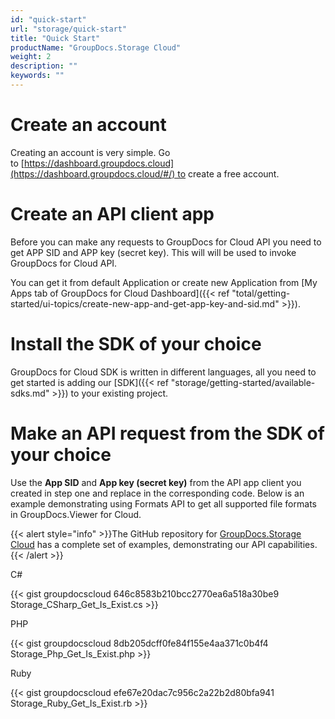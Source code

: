 ```yaml
---
id: "quick-start"
url: "storage/quick-start"
title: "Quick Start"
productName: "GroupDocs.Storage Cloud"
weight: 2
description: ""
keywords: ""
---
```







# Create an account #

Creating an account is very simple. Go to [https://dashboard.groupdocs.cloud](https://dashboard.groupdocs.cloud/#/) to create a free account. 

# Create an API client app #

Before you can make any requests to GroupDocs for Cloud API you need to get APP SID and APP key (secret key). This will will be used to invoke GroupDocs for Cloud API. 

You can get it from default Application or create new Application from [My Apps tab of GroupDocs for Cloud Dashboard]({{< ref "total/getting-started/ui-topics/create-new-app-and-get-app-key-and-sid.md" >}}).

# Install the SDK of your choice #

GroupDocs for Cloud SDK is written in different languages, all you need to get started is adding our [SDK]({{< ref "storage/getting-started/available-sdks.md" >}}) to your existing project.

# Make an API request from the SDK of your choice #

Use the **App SID** and **App key (secret key)** from the API app client you created in step one and replace in the corresponding code. Below is an example demonstrating using Formats API to get all supported file formats in GroupDocs.Viewer for Cloud.

{{< alert style="info" >}}The GitHub repository for [GroupDocs.Storage Cloud](https://github.com/groupdocs-storage-cloud) has a complete set of examples, demonstrating our API capabilities.{{< /alert >}}



 C#




{{< gist groupdocscloud 646c8583b210bcc2770ea6a518a30be9 Storage_CSharp_Get_Is_Exist.cs >}}







 PHP




{{< gist groupdocscloud 8db205dcff0fe84f155e4aa371c0b4f4 Storage_Php_Get_Is_Exist.php >}}







 Ruby




{{< gist groupdocscloud efe67e20dac7c956c2a22b2d80bfa941 Storage_Ruby_Get_Is_Exist.rb >}}








